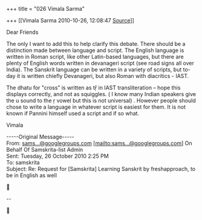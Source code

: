 +++
title = "026 Vimala Sarma"

+++
[[Vimala Sarma	2010-10-26, 12:08:47 [Source](https://groups.google.com/g/samskrita/c/foDAE7fQS9A)]]



Dear Friends

The only I want to add this to help clarify this debate. There should be a distinction made between language and script. The English language is written in Roman script, like other Latin-based languages, but there are plenty of English words written in devanageri script (see road signs all over India). The Sanskrit language can be written in a variety of scripts, but to-day it is written chiefly Devanageri, but also Roman with diacritics - IAST.

The dhatu for "cross” is written as tṝ in IAST transliteration – hope this displays correctly, and not as squiggles. ( I know many Indian speakers give the u sound to the ṛ vowel but this is not universal) .
However people should chose to write a language in whatever script is easiest for them. It is not known if Pannini himself used a script and if so what.

Vimala

-----Original Message-----  
From: [sams...@googlegroups.com]() \[[mailto:sams...@googlegroups.com]()\] On Behalf Of Samskrita-list Admin  
Sent: Tuesday, 26 October 2010 2:25 PM  
To: samskrita  
Subject: Re: Request for \[Samskrita\] Learning Sanskrit by freshapproach, to be in English as well



--



